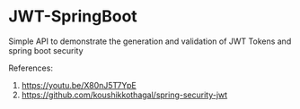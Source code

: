 # JWT-SpringBoot
Simple API to demonstrate the generation and validation of JWT Tokens and spring boot security

References:
1. https://youtu.be/X80nJ5T7YpE
2. https://github.com/koushikkothagal/spring-security-jwt
